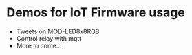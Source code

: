 # Demos for IoT Firmware usage

* Tweets on MOD-LED8x8RGB
* Control relay with mqtt 
* More to come...
